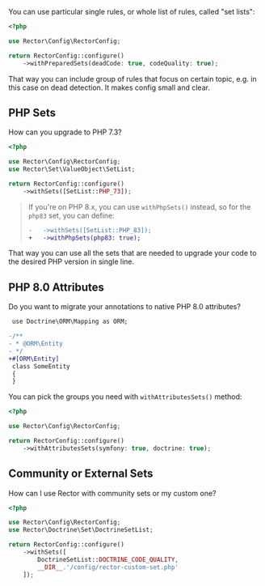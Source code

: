 You can use particular single rules, or whole list of rules, called "set lists":

```php
<?php

use Rector\Config\RectorConfig;

return RectorConfig::configure()
    ->withPreparedSets(deadCode: true, codeQuality: true);
```

That way you can include group of rules that focus on certain topic, e.g. in this case on dead detection. It makes config small and clear.

## PHP Sets

How can you upgrade to PHP 7.3?

```php
<?php

use Rector\Config\RectorConfig;
use Rector\Set\ValueObject\SetList;

return RectorConfig::configure()
    ->withSets([SetList::PHP_73]);
```

> If you're on PHP 8.x, you can use `withPhpSets()` instead, so for the `php83` set, you can define:
> ```diff
> -   ->withSets([SetList::PHP_83]);
> +   ->withPhpSets(php83: true);
> ```

That way you can use all the sets that are needed to upgrade your code to the desired PHP version in single line.

## PHP 8.0 Attributes

Do you want to migrate your annotations to native PHP 8.0 attributes?

```diff
 use Doctrine\ORM\Mapping as ORM;

-/**
- * @ORM\Entity
- */
+#[ORM\Entity]
 class SomeEntity
 {
 }
```

You can pick the groups you need with `withAttributesSets()` method:

```php
<?php

use Rector\Config\RectorConfig;

return RectorConfig::configure()
    ->withAttributesSets(symfony: true, doctrine: true);
```

## Community or External Sets

How can I use Rector with community sets or my custom one?

```php
<?php

use Rector\Config\RectorConfig;
use Rector\Doctrine\Set\DoctrineSetList;

return RectorConfig::configure()
    ->withSets([
        DoctrineSetList::DOCTRINE_CODE_QUALITY,
        __DIR__.'/config/rector-custom-set.php'
    ]);
```
